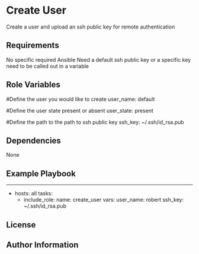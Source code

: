 Create User
=========

Create a user and upload an ssh public key for remote authentication

Requirements
------------
 
No specific required Ansible
Need a default ssh public key or a specific key need to be called out in a variable

Role Variables
--------------
#Define the user you would like to create
user_name: default

#Define the user state present or absent
user_state: present

#Define the path to the path to ssh public key
ssh_key: ~/.ssh/id_rsa.pub

Dependencies
------------

None

Example Playbook
----------------

---
- hosts: all
  tasks:
     - include_role:
         name: create_user
       vars:
         user_name: robert
         ssh_key: ~/.ssh/id_rsa.pub



License
-------

Author Information
------------------

